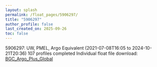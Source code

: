 ```yaml
---
layout: splash
permalink: /float_pages/5906297/
title: "5906297"
author_profile: false
last_created_on: 2025-09-26
toc: false
---
```

 
5906297: UW, PMEL, Argo Equivalent (2021-07-08T16:05 to 2024-10-21T20:36)
107 profiles completed
Individual float file download: [BGC_Argo_Plus_Global](https://ftp.soest.hawaii.edu/bgc_argo_plus/Individual_Floats/outliers_removed/5906297_Sprof_processed.nc)

